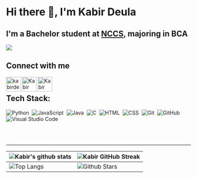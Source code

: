 # Hi there 👋, I'm Kabir Deula

## I'm a Bachelor student at [NCCS](//nccs.edu.np), majoring in BCA



<img src="https://profile-counter.glitch.me/kabirdeula/count.svg">  

## Connect with me
[<img align="left" alt="kabirdeula.com.np" width="40px" src="img.shields.io/badge/-Website-05122A?style=flat&logo=#FB542B" />][website]
[<img align="left" alt="Kabir Deula | Facebook" width="40px" src="img.shields.io/badge/-Facebook-05122A?style=flat&logo=facebook" />][facebook]
[<img align="left" alt="Kabir Deula | Instagram" width="40px" src="img.shields.io/badge/-Instagram-05122A?style=flat&logo=instagram" />][instagram]

<br/>


## Tech Stack:

![Python](https://img.shields.io/badge/-Python-05122A?style=flat&logo=python)&nbsp;
![JavaScript](https://img.shields.io/badge/-JavaScript-05122A?style=flat&logo=javascript)&nbsp;
![Java](https://img.shields.io/badge/-Java-05122A?style=flat&logo=Java&logoColor=FFA518)&nbsp;
![C](https://img.shields.io/badge/-C-05122A?style=flat&logo=C&logoColor=A8B9CC)&nbsp;
![HTML](https://img.shields.io/badge/-HTML-05122A?style=flat&logo=HTML5)&nbsp;
![CSS](https://img.shields.io/badge/-CSS-05122A?style=flat&logo=CSS3&logoColor=1572B6)&nbsp;
![Git](https://img.shields.io/badge/-Git-05122A?style=flat&logo=git)&nbsp;
![GitHub](https://img.shields.io/badge/-GitHub-05122A?style=flat&logo=github)&nbsp;
![Visual Studio Code](https://img.shields.io/badge/-Visual%20Studio%20Code-05122A?style=flat&logo=visual-studio-code&logoColor=007ACC)&nbsp;

<br/>
<br/>

---


| ![Kabir's github stats](https://github-readme-stats.vercel.app/api?username=kabirdeula&show_icons=true&theme=tokyonight) | ![Kabir GitHub Streak](https://github-readme-streak-stats.herokuapp.com/?user=kabirdeula&theme=tokyonight) |
| --- | --- |
| ![Top Langs](https://github-readme-stats.vercel.app/api/top-langs/?username=kabirdeula&theme=tokyonight) | ![Github Stars](https://github-readme-stats.vercel.app/api?username=kabirdeula&show_icons=true&locale=en&count_private=true&hide_rank=true&custom_title=My%20GitHub%20Stats&disable_animations=true&theme=tokyonight) |


[website]: https://kabirdeula.com.np
[facebook]: http://facebook.com/kabirdeula167
[instagram]: https://instagram.com/king_dragon2021/
